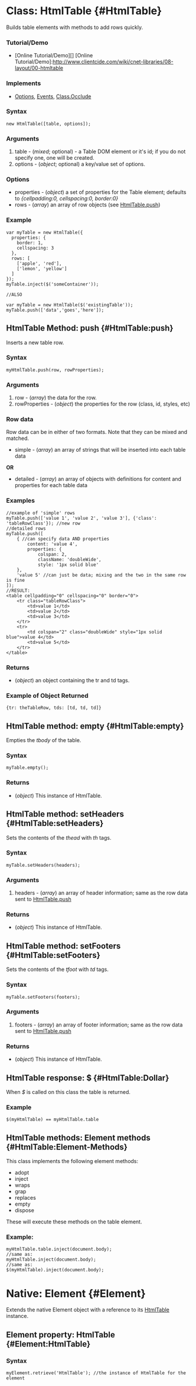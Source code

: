 Class: HtmlTable {#HtmlTable}
=============================

Builds table elements with methods to add rows quickly.

### Tutorial/Demo

* [Online Tutorial/Demo][]
[Online Tutorial/Demo]:http://www.clientcide.com/wiki/cnet-libraries/08-layout/00-htmltable

### Implements

* [Options][], [Events][], [Class.Occlude][]

### Syntax

	new HtmlTable([table, options]);

### Arguments

1. table - (*mixed*; optional) - a Table DOM element or it's id; if you do not specify one, one will be created.
1. options - (*object*; optional) a key/value set of options.

### Options

* properties - (*object*) a set of properties for the Table element; defaults to *{cellpadding:0, cellspacing:0, border:0}*
* rows - (*array*) an array of row objects (see [HtmlTable.push][])

### Example

	var myTable = new HtmlTable({
	  properties: {
	    border: 1,
	    cellspacing: 3
	  },
	  rows: [
	    ['apple', 'red'],
	    ['lemon', 'yellow']
	  ]
	});
	myTable.inject($('someContainer'));
	
	//ALSO
	
	var myTable = new HtmlTable($('existingTable'));
	myTable.push(['data','goes','here']);

HtmlTable Method: push {#HtmlTable:push}
----------------------------------------

Inserts a new table row.

### Syntax

	myHtmlTable.push(row, rowProperties);

### Arguments

1. row - (*array*) the data for the row.
2. rowProperties - (*object*) the properties for the row (class, id, styles, etc)

### Row data

Row data can be in either of two formats. Note that they can be mixed and matched.

* simple - (*array*) an array of strings that will be inserted into each table data

**OR**

* detailed - (*array*) an array of objects with definitions for content and properties for each table data

### Examples

	//example of 'simple' rows
	myTable.push(['value 1', 'value 2', 'value 3'], {'class': 'tableRowClass'}); //new row
	//detailed rows
	myTable.push([
		{ //can specify data AND properties
			content: 'value 4',
			properties: {
				colspan: 2,
				className: 'doubleWide',
				style: '1px solid blue'
		},
		'value 5' //can just be data; mixing and the two in the same row is fine
	]);
	//RESULT:
	<table cellpadding="0" cellspacing="0" border="0">
		<tr class="tableRowClass">
			<td>value 1</td>
			<td>value 2</td>
			<td>value 3</td>
		</tr>
		<tr>
			<td colspan="2" class="doubleWide" style="1px solid blue">value 4</td>
			<td>value 5</td>
		</tr>
	</table>

### Returns

* (*object*) an object containing the tr and td tags.

### Example of Object Returned

	{tr: theTableRow, tds: [td, td, td]}

HtmlTable method: empty {#HtmlTable:empty}
------------------------------------------

Empties the *tbody* of the table.

### Syntax

	myTable.empty();

### Returns

* (*object*) This instance of HtmlTable.

HtmlTable method: setHeaders {#HtmlTable:setHeaders}
----------------------------------------------------

Sets the contents of the *thead* with *th* tags.

### Syntax

	myTable.setHeaders(headers);

### Arguments

1. headers - (*array*) an array of header information; same as the row data sent to [HtmlTable.push][]

### Returns

* (*object*) This instance of HtmlTable.

HtmlTable method: setFooters {#HtmlTable:setFooters}
----------------------------------------------------

Sets the contents of the *tfoot* with *td* tags.

### Syntax

	myTable.setFooters(footers);

### Arguments

1. footers - (*array*) an array of footer information; same as the row data sent to [HtmlTable.push][]

### Returns

* (*object*) This instance of HtmlTable.

HtmlTable response: $ {#HtmlTable:Dollar}
-----------------------------------------

When *$* is called on this class the table is returned.

### Example

	$(myHtmlTable) == myHtmlTable.table

HtmlTable methods: Element methods {#HtmlTable:Element-Methods}
---------------------------------------------------------------

This class implements the following element methods:

* adopt
* inject
* wraps
* grap
* replaces
* empty
* dispose

These will execute these methods on the table element.

### Example:

	myHtmlTable.table.inject(document.body);
	//same as:
	myHtmlTable.inject(document.body);
	//same as:
	$(myHtmlTable).inject(document.body);

Native: Element {#Element}
==========================

Extends the native Element object with a reference to its [HtmlTable][] instance.

Element property: HtmlTable {#Element:HtmlTable}
--------------------------------------

### Syntax

	myElement.retrieve('HtmlTable'); //the instance of HtmlTable for the element

[HtmlTable]: #HtmlTable
[HtmlTable.push]: #HtmlTable:push
[Options]: /core/Class/Class.Extras#Options
[Events]: /core/Class/Class.Extras#Events
[Class.Occlude]: /more/Class/Class.Occlude
